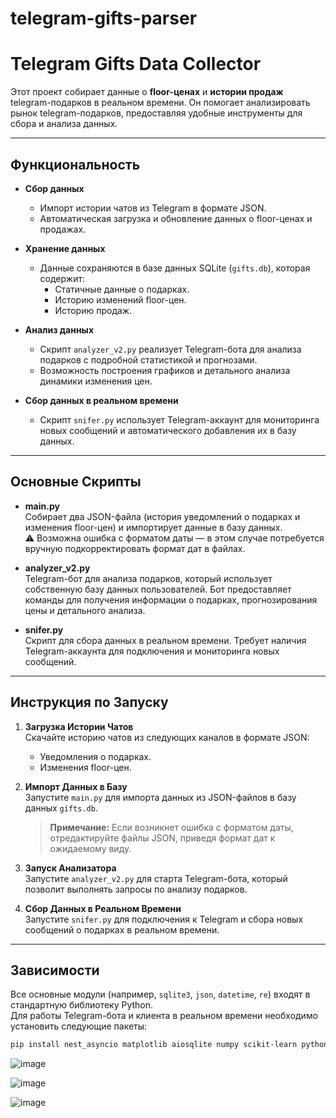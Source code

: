 # telegram-gifts-parser
# Telegram Gifts Data Collector

Этот проект собирает данные о **floor-ценах** и **истории продаж** telegram-подарков в реальном времени. Он помогает анализировать рынок telegram-подарков, предоставляя удобные инструменты для сбора и анализа данных.

---

## Функциональность

- **Сбор данных**
  - Импорт истории чатов из Telegram в формате JSON.
  - Автоматическая загрузка и обновление данных о floor-ценах и продажах.

- **Хранение данных**
  - Данные сохраняются в базе данных SQLite (`gifts.db`), которая содержит:
    - Статичные данные о подарках.
    - Историю изменений floor-цен.
    - Историю продаж.

- **Анализ данных**
  - Скрипт `analyzer_v2.py` реализует Telegram-бота для анализа подарков с подробной статистикой и прогнозами.
  - Возможность построения графиков и детального анализа динамики изменения цен.

- **Сбор данных в реальном времени**
  - Скрипт `snifer.py` использует Telegram-аккаунт для мониторинга новых сообщений и автоматического добавления их в базу данных.

---

## Основные Скрипты

- **main.py**  
  Собирает два JSON-файла (история уведомлений о подарках и изменения floor-цен) и импортирует данные в базу данных.  
  ⚠️ Возможна ошибка с форматом даты — в этом случае потребуется вручную подкорректировать формат дат в файлах.

- **analyzer_v2.py**  
  Telegram-бот для анализа подарков, который использует собственную базу данных пользователей. Бот предоставляет команды для получения информации о подарках, прогнозирования цены и детального анализа.

- **snifer.py**  
  Скрипт для сбора данных в реальном времени. Требует наличия Telegram-аккаунта для подключения и мониторинга новых сообщений.

---

## Инструкция по Запуску

1. **Загрузка Истории Чатов**  
   Скачайте историю чатов из следующих каналов в формате JSON:
   - Уведомления о подарках.
   - Изменения floor-цен.

2. **Импорт Данных в Базу**  
   Запустите `main.py` для импорта данных из JSON-файлов в базу данных `gifts.db`.  
   > **Примечание:** Если возникнет ошибка с форматом даты, отредактируйте файлы JSON, приведя формат дат к ожидаемому виду.

3. **Запуск Анализатора**  
   Запустите `analyzer_v2.py` для старта Telegram-бота, который позволит выполнять запросы по анализу подарков.

4. **Сбор Данных в Реальном Времени**  
   Запустите `snifer.py` для подключения к Telegram и сбора новых сообщений о подарках в реальном времени.

---

## Зависимости

Все основные модули (например, `sqlite3`, `json`, `datetime`, `re`) входят в стандартную библиотеку Python.  
Для работы Telegram-бота и клиента в реальном времени необходимо установить следующие пакеты:

```bash
pip install nest_asyncio matplotlib aiosqlite numpy scikit-learn python-telegram-bot statsmodels telethon

```
![image](https://github.com/user-attachments/assets/0434a5c5-c5af-4272-afe6-85fb6e37e2e0)

![image](https://github.com/user-attachments/assets/d979a1b7-814f-447d-80b4-162a6c2e5a5b)

![image](https://github.com/user-attachments/assets/b6134b50-726f-453a-9897-995951e13842)
